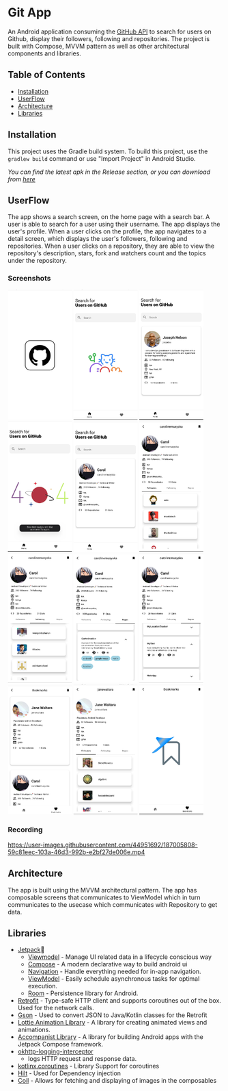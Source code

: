 
# Git App

An Android application consuming the [GitHub API](https://developer.github.com/v3/) to search for users on Github, display their followers, following and repositories. The project is
built with Compose, MVVM pattern as well as other architectural components and libraries.


## Table of Contents
- [Installation](#installation)
- [UserFlow](#userflow)
- [Architecture](#architecture)
- [Libraries](#libraies)

## Installation

This project uses the Gradle build system. To build this project, use the
`gradlew build` command or use "Import Project" in Android Studio.

_You can find the latest apk in the Release section, or you can download from [here](https://github.com/carolinemusyoka/GitApp/blob/dev/app/release/git_app.apk)_

## UserFlow
The app shows a search screen, on the home page with a search bar. A user is able to search for a user using their username. The app displays the user's profile. When a user clicks on the profile, the app navigates to a detail screen, which displays the user's followers, following and repositories.
When a user clicks on a repository, they are able to view the repository's description, stars, fork and watchers count and the topics under the repository.


### Screenshots

<img src="images/1.jpg" width=150/> <img src="images/2.jpg" width=150/> <img src="images/3.jpg" width=150/> <img src="images/4.jpg" width=150/>
<img src="images/5.jpg" width=150/> <img src="images/6.jpg" width=150/> <img src="images/7.jpg" width=150/> <img src="images/8.jpg" width=150/>
<img src="images/9.jpg" width=150/> <img src="images/10.jpg" width=150/> <img src="images/11.jpg" width=150/> <img src="images/12.jpg" width=150/>

### Recording


https://user-images.githubusercontent.com/44951692/187005808-59c81eec-103a-46d3-992b-e2bf27de006e.mp4



## Architecture
The app is built using the MVVM architectural pattern. The app has composable screens that communicates to ViewModel which in turn communicates to
the usecase which communicates with Repository to get data.


## Libraries
- [Jetpack](https://developer.android.com/jetpack)🚀
    - [Viewmodel](https://developer.android.com/topic/libraries/architecture/viewmodel) - Manage UI
      related data in a lifecycle conscious way
    - [Compose](https://developer.android.com/courses/pathways/compose) - A modern declarative way
      to build android ui
    - [Navigation](https://developer.android.com/jetpack/compose/navigation) - Handle everything needed for in-app navigation.
    - [ViewModel](https://developer.android.com/jetpack/compose/state#viewmodel-state) - Easily schedule asynchronous tasks for optimal execution.
    - [Room](https://developer.android.com/topic/libraries/architecture/room) - Persistence library for Android.
- [Retrofit](https://square.github.io/retrofit/) - Type-safe HTTP client and supports coroutines out
  of the box. Used for the network calls.
- [Gson](https://github.com/google/gson) - Used to convert JSON to Java/Kotlin classes for the
  Retrofit
- [Lottie Animation Library](https://lottiefiles.com/) - A library for creating animated views and animations.
- [Accompanist Library](https://github.com/google/accompanist) - A library for building Android apps with
  the Jetpack Compose framework.
- [okhttp-logging-interceptor](https://github.com/square/okhttp/blob/master/okhttp-logging-interceptor/README.md)
    - logs HTTP request and response data.
- [kotlinx.coroutines](https://github.com/Kotlin/kotlinx.coroutines) - Library Support for
  coroutines
- [Hilt](https://developer.android.com/training/dependency-injection/hilt-android) - Used for
  Dependency injection
- [Coil](https://coil-kt.github.io/coil/compose/) - Allows for fetching and displaying of images in
  the composables
